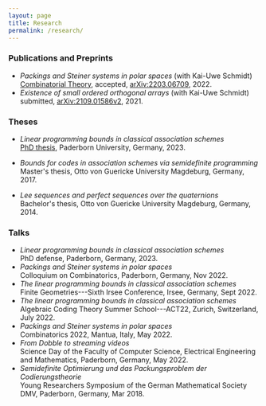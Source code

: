 ```yaml
---
layout: page
title: Research
permalink: /research/
---
```


### Publications and Preprints

- *Packings and Steiner systems in polar spaces* (with Kai-Uwe Schmidt)\
  [Combinatorial Theory](https://escholarship.org/uc/combinatorial_theory), accepted, [arXiv:2203.06709](https://arxiv.org/pdf/2203.06709.pdf), 2022.
- *Existence of small ordered orthogonal arrays* (with Kai-Uwe Schmidt)\
  submitted, [arXiv:2109.01586v2](https://arxiv.org/pdf/2109.01586v2.pdf), 2021.

### Theses

+ *Linear programming bounds in classical association schemes*\
  [PhD thesis](https://digital.ub.uni-paderborn.de/doi/10.17619/UNIPB/1-1672), Paderborn University, Germany, 2023.
- *Bounds for codes in association schemes via semidefinite programming*\
  Master's thesis, Otto von Guericke University Magdeburg, Germany, 2017.
+ *Lee sequences and perfect sequences over the quaternions*\
  Bachelor's thesis, Otto von Guericke University Magdeburg, Germany, 2014.


### Talks

- *Linear programming bounds in classical association schemes*\
  PhD defense, Paderborn, Germany, 2023.
- *Packings and Steiner systems in polar spaces*\
  Colloquium on Combinatorics, Paderborn, Germany, Nov 2022.
- *The linear programming bounds in classical association schemes*\
  Finite Geometries---Sixth Irsee Conference, Irsee, Germany, Sept 2022.
- *The linear programming bounds in classical association schemes*\
  Algebraic Coding Theory Summer School---ACT22, Zurich, Switzerland, July 2022.
- *Packings and Steiner systems in polar spaces*\
  Combinatorics 2022, Mantua, Italy, May 2022.
- *From Dobble to streaming videos*\
  Science Day of the Faculty of Computer Science, Electrical Engineering and Mathematics, Paderborn, Germany, May 2022.
- *Semidefinite Optimierung und das Packungsproblem der Codierungstheorie*\
  Young Researchers Symposium of the German Mathematical Society DMV, Paderborn, Germany, Mar 2018.
